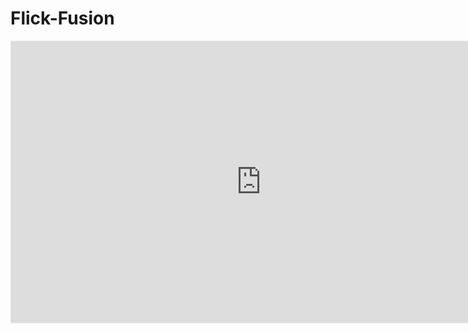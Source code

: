 # Flick-Fusion

<iframe style="border: 1px solid rgba(0, 0, 0, 0.1);" width="800" height="450" src="https://www.figma.com/embed?embed_host=share&url=https%3A%2F%2Fwww.figma.com%2Ffile%2FpuPHLK5nFFkkgjvdqCuiOi%2FFlick-Fusion%3Ftype%3Ddesign%26node-id%3D0%253A1%26mode%3Ddesign%26t%3Df5ylEltexx5xvU5b-1" allowfullscreen></iframe>
